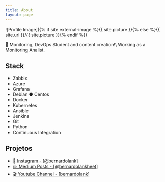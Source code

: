 ```yaml
---
title: About
layout: page
---
```

![Profile Image]({% if site.external-image %}{{ site.picture }}{% else %}{{ site.url }}/{{ site.picture }}{% endif %})



<p>🤷‍ Monitoring, DevOps Student and content creation!\
   Working as a Monitoring Analist.</p>

<h2>Stack</h2>

<ul class="skill-list">
	<li>Zabbix</li>
	<li>Azure</li>
	<li>Grafana</li>
	<li>Debian ● Centos</li>
	<li>Docker</li>
	<li>Kubernetes</li>	
	<li>Ansible</li>
	<li>Jenkins</li>
	<li>Git</li>	
	<li>Python</li>	
	<li>Continuous Integration</li>
</ul>

<h2>Projetos</h2>

<ul>
	<li><a href="https://www.instagram.com/bernardolank">📸 Instagram - [@bernardolank]</a></li>
	<li><a href="https://medium.com/@bernardolankheet">✏️ Medium Posts - [@bernardolankheet]</a></li>
	<li><a href="https://youtube.com/channel/UCTFH_J83ayNu6cz3stYxptg">🎬 Youtube Channel - [bernardolank]</a></li>
</ul>

